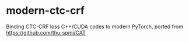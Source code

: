 # modern-ctc-crf
Binding CTC-CRF loss C++/CUDA codes to modern PyTorch, ported from https://github.com/thu-spmi/CAT 
